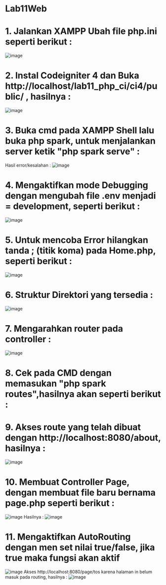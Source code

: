 # Lab11Web

# 1. Jalankan XAMPP Ubah file php.ini seperti berikut :
![image](https://user-images.githubusercontent.com/83681139/175536516-adf596a1-138e-414d-b552-1d3ff9a19706.png)

# 2. Instal Codeigniter 4 dan Buka http://localhost/lab11_php_ci/ci4/public/ , hasilnya :
![image](https://user-images.githubusercontent.com/83681139/175536660-7a76fd5b-8ba9-4d87-a2c0-67be068a43e5.png)

# 3. Buka cmd pada XAMPP Shell lalu buka php spark, untuk menjalankan server ketik "php spark serve" :
Hasil error/kesalahan : 
![image](https://user-images.githubusercontent.com/83681139/175537332-98c83600-b88f-44da-9e0f-13a0ff08c50d.png)

# 4. Mengaktifkan mode Debugging dengan mengubah file .env menjadi = development, seperti berikut :
![image](https://user-images.githubusercontent.com/83681139/175537422-e624f056-0493-441d-9284-918c2e68d096.png)

# 5. Untuk mencoba Error hilangkan tanda ; (titik koma) pada Home.php, seperti berikut :
![image](https://user-images.githubusercontent.com/83681139/175537534-1cef4009-5684-4ccc-aee4-5c1a4ea3a40f.png)

# 6. Struktur Direktori yang tersedia :
![image](https://user-images.githubusercontent.com/83681139/175537654-58c877ec-c045-4bb8-af3a-19a1b8696278.png)

# 7. Mengarahkan router pada controller :
![image](https://user-images.githubusercontent.com/83681139/175538185-9e704340-b504-4020-aee5-18c5d4c8ba3f.png)

# 8. Cek pada CMD dengan memasukan "php spark routes",hasilnya akan seperti berikut :

# 9. Akses route yang telah dibuat dengan http://localhost:8080/about, hasilnya :
![image](https://user-images.githubusercontent.com/83681139/175538319-7634f292-bb47-410c-bc62-0d0de85ce16b.png)

# 10. Membuat Controller Page, dengan membuat file baru bernama page.php seperti berikut :
![image](https://user-images.githubusercontent.com/83681139/175538354-dd371887-b1e9-45ab-85f5-264542d9674c.png)
Hasilnya :
![image](https://user-images.githubusercontent.com/83681139/175538455-33b29d69-7f5d-4150-8410-7e3d9b249e42.png)

# 11. Mengaktifkan AutoRouting dengan men set nilai true/false, jika true maka fungsi akan aktif
![image](https://user-images.githubusercontent.com/83681139/175538555-3fc3c0ce-b2b2-46ba-a782-0d1a32a745dc.png)
Akses http://localhost:8080/page/tos karena halaman in belum masuk pada routing, hasilnya :
![image](https://user-images.githubusercontent.com/83681139/175538642-a5b59cb6-03b5-4a6f-af99-14e181f21066.png)



    

